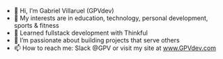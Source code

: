 - 👋 Hi, I’m Gabriel Villaruel (GPVdev)
- 👀 My interests are in education, technology, personal development, sports & fitness
- 🌱 Learned fullstack development with Thinkful
- 💞️ I’m passionate about building projects that serve others
- 📫 How to reach me: Slack @GPV or visit my site at www.GPVdev.com

<!---
GPVcode/GPVcode is a ✨ special ✨ repository because its `README.md` (this file) appears on your GitHub profile.
You can click the Preview link to take a look at your changes.
--->
